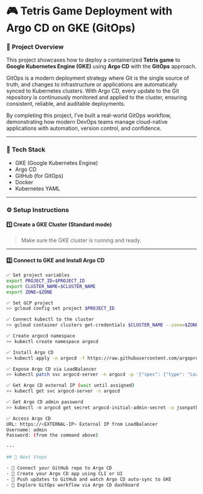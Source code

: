 # 🎮 Tetris Game Deployment with Argo CD on GKE (GitOps)

### 📘 Project Overview

This project showcases how to deploy a containerized **Tetris game** to **Google Kubernetes Engine (GKE)** using **Argo CD** with the **GitOps** approach.

GitOps is a modern deployment strategy where Git is the single source of truth, and changes to infrastructure or applications are automatically synced to Kubernetes clusters. With Argo CD, every update to the Git repository is continuously monitored and applied to the cluster, ensuring consistent, reliable, and auditable deployments.

By completing this project, I’ve built a real-world GitOps workflow, demonstrating how modern DevOps teams manage cloud-native applications with automation, version control, and confidence.

---

### 🚀 Tech Stack

- GKE (Google Kubernetes Engine)
- Argo CD
- GitHub (for GitOps)
- Docker
- Kubernetes YAML

---

### ⚙️ Setup Instructions

#### 1️⃣ Create a GKE Cluster (Standard mode)
> Make sure the GKE cluster is running and ready.

---

#### 2️⃣ Connect to GKE and Install Argo CD

```bash
✅ Set project variables
export PROJECT_ID=$PROJECT_ID
export CLUSTER_NAME=$CLUSTER_NAME
export ZONE=$ZONE 

✅ Set GCP project
>> gcloud config set project $PROJECT_ID

✅ Connect kubectl to the cluster
>> gcloud container clusters get-credentials $CLUSTER_NAME --zone=$ZONE --project=$PROJECT_ID

✅ Create argocd namespace
>> kubectl create namespace argocd

✅ Install Argo CD
>> kubectl apply -n argocd -f https://raw.githubusercontent.com/argoproj/argo-cd/stable/manifests/install.yaml

✅ Expose Argo CD via LoadBalancer
>> kubectl patch svc argocd-server -n argocd -p '{"spec": {"type": "LoadBalancer"}}'

✅ Get Argo CD external IP (wait until assigned)
>> kubectl get svc argocd-server -n argocd

✅ Get Argo CD admin password
>> kubectl -n argocd get secret argocd-initial-admin-secret -o jsonpath="{.data.password}" | base64 -d; echo

✅ Access Argo CD
URL: https://<EXTERNAL-IP> External IP from LoadBalancer 
Username: admin
Password: (from the command above)

---

## 🚀 Next Steps

- 🔗 Connect your GitHub repo to Argo CD  
- 🚀 Create your Argo CD app using CLI or UI  
- 🔄 Push updates to GitHub and watch Argo CD auto-sync to GKE  
- 🧠 Explore GitOps workflow via Argo CD dashboard

